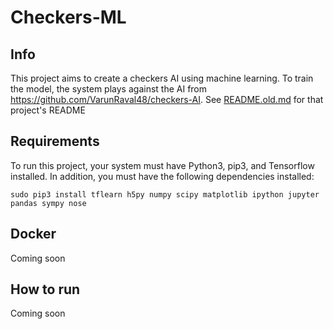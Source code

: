 # Checkers-ML

## Info
This project aims to create a checkers AI using machine learning. To train the model, the system plays against the AI from https://github.com/VarunRaval48/checkers-AI. See [README.old.md](README.old.md) for that project's README

## Requirements
To run this project, your system must have Python3, pip3, and Tensorflow installed. In addition, you must have the following dependencies installed:

`sudo pip3 install tflearn h5py numpy scipy matplotlib ipython jupyter pandas sympy nose`

## Docker
Coming soon

## How to run
Coming soon

